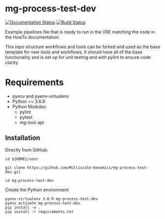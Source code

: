 # mg-process-test-dev

[![Documentation Status](https://readthedocs.org/projects/mg-process-test/badge/?version=latest)](http://mg-process-test.readthedocs.io/en/latest/?badge=latest) [![Build Status](https://travis-ci.org/Multiscale-Genomics/mg-process-test.svg?branch=master)](https://travis-ci.org/Multiscale-Genomics/mg-process-test)

Example pipelines file that is ready to run in the VRE matching the code in the HowTo documentation.

This repo structure workflows and tools can be forked and used as the base template for new tools and workflows. It should have all of the base functionality and is set up for unit testing and with pylint to ensure code clarity.

# Requirements
- pyenv and pyenv-virtualenv
- Python <= 3.6.9
- Python Modules:
  - pylint
  - pytest
  - mg-tool-api

Installation
------------

Directly from GitHub:

```
cd ${HOME}/user

git clone https://github.com/Multiscale-Genomics/mg-process-test-dev.git

cd mg-process-test-dev
```

Create the Python environment

```
pyenv-virtualenv 3.6.9 mg-process-test-dev
pyenv activate mg-process-test-dev
pip install -e .
pip install -r requirements.txt
```
